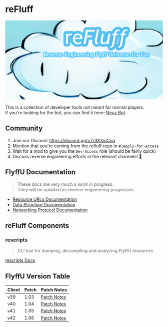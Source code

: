 # reFluff

![reFluff Banner](./banner.png)

This is a collection of developer tools not meant for normal players.<br>
If you're looking for the bot, you can find it here: [Neuz Bot](https://github.com/MadrigalStreetCartel/neuz)

## Community

1. Join our Discord: https://discord.gg/cZr3X3mCnq
2. Mention that you're coming from the refluff repo in `#🔑apply-for-access`
3. Wait for a mod to give you the `Dev-Access` role (should be fairly quick)
4. Discuss reverse engineering efforts in the relevant channels! 🎉

## FlyffU Documentation
> These docs are very much a work in progress.<br>
> They will be updated as reverse engineering progresses.

- [Resource URLs Documentation](./re_resource_urls.md)
- [Data Structure Documentation](./re_datastructures.md)
- [Networking Protocol Documentation](./re_networking_protocol.md)

## reFluff Components

### rescripts
> CLI tool for dumping, decompiling and analyzing FlyffU resources

[rescripts Docs](./rescripts.md)

## FlyffU Version Table

| Client  | Patch | Patch Notes |
| ------- | ----- | ----------- |
| v39     | 1.03  | [Patch Notes](https://universe.flyff.com/news/patchnotes103) |
| v40     | 1.04  | [Patch Notes](https://universe.flyff.com/news/patchnotes104) |
| v41     | 1.05  | [Patch Notes](https://universe.flyff.com/news/patchnotes105) |
| v42     | 1.06  | [Patch Notes](https://universe.flyff.com/news/patchnotes106) |
